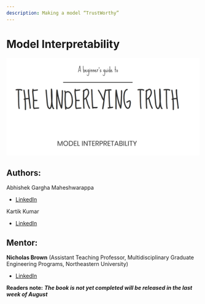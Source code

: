 ```yaml
---
description: Making a model “​TrustWorthy​”
---
```


# Model Interpretability

####        

![](.gitbook/assets/screenshot-92.png)





## Authors:

Abhishek Gargha Maheshwarappa

* [LinkedIn ](https://www.linkedin.com/in/abhishek-g-m/)

Kartik Kumar

* [LinkedIn ](https://www.linkedin.com/in/hellokartikkumar/)

## **Mentor:**

**Nicholas Brown**
 \(Assistant Teaching Professor,  Multidisciplinary Graduate Engineering Programs, Northeastern University\)

* [LinkedIn ](https://www.linkedin.com/in/nikbearbrown/)

**Readers note:** _**The book is not yet completed will be released in the last week of August**_

